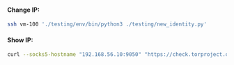 #### Change IP:
```bash
ssh vm-100 './testing/env/bin/python3 ./testing/new_identity.py'
```

#### Show IP:
```bash
curl --socks5-hostname "192.168.56.10:9050" "https://check.torproject.org/api/ip"
```

